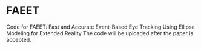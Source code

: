 # FAEET
Code for FAEET: Fast and Accurate Event-Based Eye Tracking Using Ellipse Modeling for Extended Reality
The code will be uploaded after the paper is accepted.
